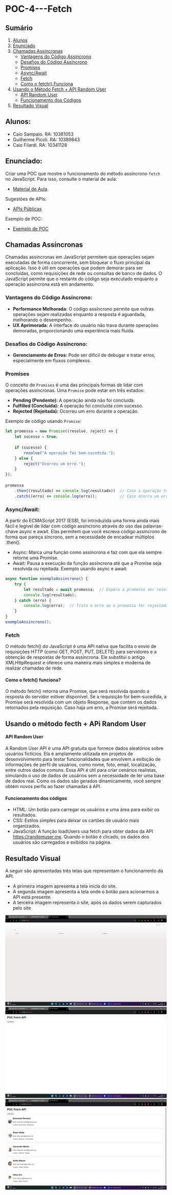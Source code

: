 # POC-4---Fetch

## Sumário

1. [Alunos](#alunos)
2. [Enunciado](#enunciado)
3. [Chamadas Assíncronas](#chamadas-assíncronas)
   * [Vantagens do Código Assíncrono](#vantagens-do-código-assíncrono)
   * [Desafios do Código Assíncrono](#desafios-do-código-assíncrono)
   * [Promises](#promises)
   * [Async/Await](#asyncawait)
   * [Fetch](#fetch)
   * [Como o fetch() Funciona](#como-o-fetch-funciona)
4. [Usando o Método Fetch + API Random User](#usando-o-método-fetch--api-random-user)
   * [API Random User](#api-random-user)
   * [Funcionamento dos Códigos](#funcionamento-dos-códigos)
5. [Resultado Visual](#resultado-visual)

## Alunos:
* Caio Sampaio. RA: 10381053
* Guilherme Picoli. RA: 10389843
* Caio Filardi. RA: 10341128

## Enunciado:
Criar uma POC que mostre o funcionamento do método assíncrono `fetch` no JavaScript. Para isso, consulte o material de aula:
* [Material de Aula](https://bragafilho.craft.me/async)

Sugestões de APIs:
* [APIs Públicas](https://github.com/public-apis/public-apis)

Exemplo de POC:
* [Exemplo de POC](https://github.com/phcacique/webmobile2024/tree/main/poc4_api)

## Chamadas Assíncronas

Chamadas assíncronas em JavaScript permitem que operações sejam executadas de forma concorrente, sem bloquear o fluxo principal da aplicação. Isso é útil em operações que podem demorar para ser concluídas, como requisições de rede ou consultas de banco de dados. O JavaScript permite que o restante do código seja executado enquanto a operação assíncrona está em andamento.

### Vantagens do Código Assíncrono:
- **Performance Melhorada:** O código assíncrono permite que outras operações sejam realizadas enquanto a resposta é aguardada, melhorando o desempenho.
- **UX Aprimorada:** A interface do usuário não trava durante operações demoradas, proporcionando uma experiência mais fluida.

### Desafios do Código Assíncrono:
- **Gerenciamento de Erros:** Pode ser difícil de debugar e tratar erros, especialmente em fluxos complexos.

### Promises

O conceito de `Promises` é uma das principais formas de lidar com operações assíncronas. Uma `Promise` pode estar em três estados:
- **Pending (Pendente):** A operação ainda não foi concluída.
- **Fulfilled (Concluída):** A operação foi concluída com sucesso.
- **Rejected (Rejeitada):** Ocorreu um erro durante a operação.

Exemplo de código usando `Promise`:

```javascript
let promessa = new Promise((resolve, reject) => {
    let sucesso = true;

    if (sucesso) {
        resolve("A operação foi bem-sucedida.");
    } else {
        reject("Ocorreu um erro.");
    }
});

promessa
    .then((resultado) => console.log(resultado))  // Caso a operação tenha sucesso
    .catch((erro) => console.log(erro));          // Caso ocorra um erro
```

### Async/Await:
A partir do ECMAScript 2017 (ES8), foi introduzida uma forma ainda mais fácil e legível de lidar com código assíncrono através do uso das palavras-chave async e await. Elas permitem que você escreva código assíncrono de forma que pareça síncrono, sem a necessidade de encadear múltiplos .then().

* Async: Marca uma função como assíncrona e faz com que ela sempre retorne uma Promise.
* Await: Pausa a execução da função assíncrona até que a Promise seja resolvida ou rejeitada.
Exemplo usando async e await:

```javascript
async function exemploAssincrono() {
    try {
        let resultado = await promessa;  // Espera a promessa ser resolvida
        console.log(resultado);
    } catch (erro) {
        console.log(erro);  // Trata o erro se a promessa for rejeitada
    }
}
exemploAssincrono();
```

### Fetch
O método fetch() do JavaScript é uma API nativa que facilita o envio de requisições HTTP (como GET, POST, PUT, DELETE) para servidores e a obtenção de respostas de forma assíncrona. Ele substitui o antigo XMLHttpRequest e oferece uma maneira mais simples e moderna de realizar chamadas de rede.
#### Como o fetch() funciona?
O método fetch() retorna uma Promise, que será resolvida quando a resposta do servidor estiver disponível. Se a requisição for bem-sucedida, a Promise será resolvida com um objeto Response, que contém os dados retornados pela requisição. Caso haja um erro, a Promise será rejeitada.

## Usando o método fecth + APi Random User
#### API Random User
A Random User API é uma API gratuita que fornece dados aleatórios sobre usuários fictícios. Ela é amplamente utilizada em projetos de desenvolvimento para testar funcionalidades que envolvem a exibição de informações de perfil de usuários, como nome, foto, email, localização, entre outros dados comuns.
Essa API é útil para criar cenários realistas, simulando o uso de dados de usuários sem a necessidade de ter uma base de dados real. Como os dados são gerados dinamicamente, você sempre obtém novos perfis ao fazer chamadas à API.
#### Funcionamento dos códigos
* HTML: Um botão para carregar os usuários e uma área para exibir os resultados.
* CSS: Estilos simples para deixar os cartões de usuário mais organizados.
* JavaScript: A função loadUsers usa fetch para obter dados da API https://randomuser.me.
Quando o botão é clicado, os dados dos usuários são carregados e exibidos na página.

## Resultado Visual
A seguir são apresentadas três telas que representam o funcionamento da API. 
* A primeira imagem apresenta a tela inicla do site.
* A segunda imagem apresenta a tela onde o botão para acionarmos a API está presente.
* A terceira imagem representa o site, após os dados serem capturados pelo site


![Tela Inicial](tela_inicial.png)
![Tela com o botão para capturar os dados dos usuários](botao_html.png)
![Tela após clicar o botão](dados_capturados.png)

